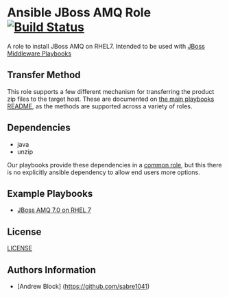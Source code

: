 Ansible JBoss AMQ Role [![Build Status](https://travis-ci.org/rhtconsulting/jboss_amq.svg)](https://travis-ci.org/rhtconsulting/jboss_amq)
=================

A role to install JBoss AMQ on RHEL7. Intended to be used with [JBoss Middleware Playbooks](https://github.com/rhtconsulting/ansible-middleware-playbooks)

Transfer Method
------------

This role supports a few different mechanism for transferring the product zip files to the target host. These are documented on [the main playbooks README](https://github.com/rhtconsulting/ansible-middleware-playbooks), as the methods are supported across a variety of roles.


Dependencies
------------

- java
- unzip

Our playbooks provide these dependencies in a [common role](https://github.com/rhtconsulting/ansible-middleware-playbooks/tree/master/roles/common), but this there is no explicitly ansible dependency to allow end users more options.

Example Playbooks
----------------

- [JBoss AMQ 7.0 on RHEL 7](https://github.com/rhtconsulting/ansible-middleware-playbooks/blob/master/amq7.0-rhel7.yml)

License
-------

[LICENSE](./LICENSE)

Authors Information
------------------

* [Andrew Block] (https://github.com/sabre1041)
